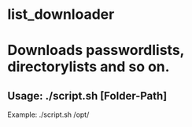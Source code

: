# list_downloader
Downloads passwordlists, directorylists and so on.
============
Usage: ./script.sh [Folder-Path]
------------
Example: ./script.sh /opt/
